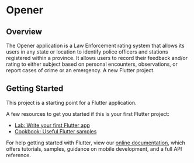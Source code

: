 # Opener

## Overview 
The Opener application is a Law Enforcement rating system that allows its users in any state or location to identify police officers and stations registered within a province. It allows users to record their feedback and/or rating to either subject based on personal encounters, observations, or report cases of crime or an emergency.
A new Flutter project.

## Getting Started

This project is a starting point for a Flutter application.

A few resources to get you started if this is your first Flutter project:

- [Lab: Write your first Flutter app](https://flutter.dev/docs/get-started/codelab)
- [Cookbook: Useful Flutter samples](https://flutter.dev/docs/cookbook)

For help getting started with Flutter, view our
[online documentation](https://flutter.dev/docs), which offers tutorials,
samples, guidance on mobile development, and a full API reference.
